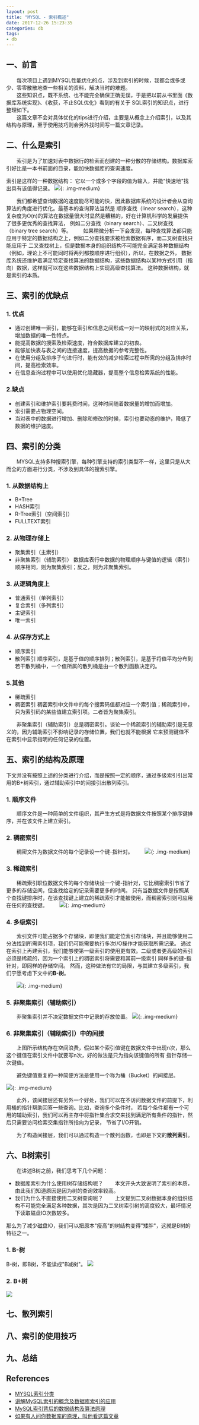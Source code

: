 ```yaml
---
layout: post
title: "MYSQL - 索引概述"
date: 2017-12-26 15:23:35
categories: db
tags:
- db
---
```


## 一、前言
　　每次项目上遇到MYSQL性能优化的点，涉及到索引的时候，我都会或多或少、零零散散地查一些相关的资料，解决当时的难题。  
　　这些知识点，既不系统、也不能完全确保正确无误，于是把以前从书里面《数据库系统实现》、《收获，不止SQL优化》看到的有关于
SQL索引的知识点，进行整理如下。  
　　这篇文章不会对具体优化的tips进行介绍，主要是从概念上介绍索引，以及其结构与原理，至于使用技巧则会另外找时间写一篇文章记录。

<!-- more -->

## 二、什么是索引
　　索引是为了加速对表中数据行的检索而创建的一种分散的存储结构。数据库索引好比是一本书前面的目录，能加快数据库的查询速度。

索引是这样的一种数据结构：
它以一个或多个字段的值为输入，并能"快速地"找出具有该值得记录。
![](/assets/img/mysql-index-definition.jpg){: .img-medium}

　　我们都希望查询数据的速度能尽可能的快，因此数据库系统的设计者会从查询算法的角度进行优化。最基本的查询算法当然是
顺序查找（linear search），这种复杂度为O(n)的算法在数据量很大时显然是糟糕的，好在计算机科学的发展提供了很多更优秀的查找算法，
例如二分查找（binary search）、二叉树查找（binary tree search）等。
　　如果稍微分析一下会发现，每种查找算法都只能应用于特定的数据结构之上，例如二分查找要求被检索数据有序，而二叉树查找只能应用于
二叉查找树上，但是数据本身的组织结构不可能完全满足各种数据结构（例如，理论上不可能同时将两列都按顺序进行组织），所以，在数据之外，
数据库系统还维护着满足特定查找算法的数据结构，这些数据结构以某种方式引用（指向）数据，这样就可以在这些数据结构上实现高级查找算法。
这种数据结构，就是索引的本质。

## 三、索引的优缺点

### 1. 优点
* 通过创建唯一索引，能够在索引和信息之间形成一对一的映射式的对应关系，增加数据的唯一性特点。
* 能提高数据的搜索及检索速度，符合数据库建立的初衷。
* 能够加快表与表之间的连接速度，提高数据的参考完整性。
* 在使用分组及排序子句进行时，能有效的减少检索过程中所需的分组及排序时间，提高检索效率。
* 在信息查询过程中可以使用优化隐藏器，提高整个信息检索系统的性能。

### 2.缺点
* 创建索引和维护索引要耗费时间，这种时间随着数据量的增加而增加。
* 索引需要占物理空间。
* 当对表中的数据进行增加、删除和修改的时候，索引也要动态的维护，降低了数据的维护速度。

## 四、索引的分类
　　MYSQL支持多种搜索引擎，每种引擎支持的索引类型不一样，这里只是从大而全的方面进行分类，不涉及到具体的搜索引擎。

### 1. 从数据结构上
* B+Tree
* HASH索引
* R-Tree索引（空间索引）
* FULLTEXT索引

### 2. 从物理存储上
* 聚集索引（主索引）
* 非聚集索引（辅助索引）
数据库表行中数据的物理顺序与键值的逻辑（索引）顺序相同，则为聚集索引；反之，则为非聚集索引。

### 3. 从逻辑角度上
* 普通索引（单列索引）
* 复合索引（多列索引）
* 主键索引
* 唯一索引

### 4. 从保存方式上
* 顺序索引
* 散列索引
顺序索引，是基于值的顺序排列；散列索引，是基于将值平均分布到若干散列桶中，一个值所属的散列桶是由一个散列函数决定的。

### 5.其他
* 稀疏索引
* 稠密索引
稠密索引中文件中的每个搜索码值都对应一个索引值；稀疏索引中，只为索引码的某些值建立索引项。二者皆为聚集索引。

　　非聚集索引（辅助索引）总是稠密索引。谈论一个稀疏索引的辅助索引是无意义的，因为辅助索引不影响记录的存储位置，我们也就不能根据
它来预测键值不在索引中显示指明的任何记录的位置。

## 五、索引的结构及原理

下文并没有按照上述的分类进行介绍，而是按照一定的顺序，通过多级索引引出常用的B+树索引，通过辅助索引中的间接引出散列索引。

### 1. 顺序文件
　　顺序文件是一种简单的文件组织，其产生方式是将数据文件按照某个排序键排序，并在该文件上建立索引。

### 2. 稠密索引
　　稠密文件为数据文件的每个记录设一个键-指针对。
　　![](/assets/img/mysql-index-dense.png){: .img-medium}

### 3. 稀疏索引
　　稀疏索引职位数据文件的每个存储块设一个键-指针对，它比稠密索引节省了更多的存储空间，但查找给定的记录需要更多的时间。
只有当数据文件是按照某个查找键排序时，在该查找键上建立的稀疏索引才能被使用，而稠密索引则可应用在任何的查找键。
　　![](/assets/img/mysql-index-sparse.png){: .img-medium}

### 4. 多级索引
　　索引文件可能占据多个存储块，即便我们能定位索引存储块，并且能够使用二分法找到所需索引项，我们仍可能需要执行多次I/O操作才能获取所需记录。
通过在索引上再建索引，我们能够使第一级索引的使用更有效。二级或者更高级的索引必须是稀疏的，因为一个索引上的稠密索引将需要和其前一级索引
同样多的键-指针对，即同样的存储空间。
然而，这种做法有它的局限，与其建立多级索引，我们宁愿考虑下文中的**B-树**。

　　![](/assets/img/mysql-index-multi-level.png){: .img-medium}

### 5. 非聚集索引（辅助索引）
　　非聚集索引并不决定数据文件中记录的存放位置。
![](/assets/img/mysql-index-non-cluster.png){: .img-medium}

### 6. 非聚集索引（辅助索引）中的间接
　　上图所示结构存在空间浪费，假如某个索引值键在数据文件中出现n次，那么这个键值在索引文件中就要写n次，好的做法是只为指向该键值的所有
指针存储一次键值。

　　避免键值重复的一种简便方法是使用一个称为桶（Bucket）的间接层。

![](/assets/img/mysql-index-non-cluster-bucket.png){: .img-medium}

　　此外，该间接层还有另外一个好处，我们可以在不访问数据文件的前提下，利用桶的指针帮助回答一些查询。比如，查询多个条件时，
若每个条件都有一个可用的辅助索引，我们可以再主存中将指针集合求交来找到满足所有条件的指针，然后只需要访问检索交集指针所指向为记录，
节省了I/O开销。

　　为了构造间接层，我们可以通过构造一个散列函数，也即是下文的**散列索引**。

## 六、B树索引
　　在讲述B树之前，我们思考下几个问题：
* 数据库索引为什么使用树存储结构呢？
　　本文开头大致说明了索引的本质，由此我们知道原因是因为树的查询效率较高。
* 我们为什么不直接使用二叉树查询呢？
　　上文提到二叉树数据本身的组织结构不可能完全满足各种数据，其次是因为二叉树索引树的高度较大，最坏情况下读取磁盘IO次数较多。

那么为了减少磁盘IO，我们可以把原本"瘦高"的树结构变得"矮胖"，这就是B树的特征之一。

### 1. B-树
B-树，即B树，不能读成"B减树"。
![](/assets/img/mysql-index-B-Tree.jpg)

### 2. B+树
![](/assets/img/mysql-index-B+Tree.jpg)

## 七、散列索引

## 八、索引的使用技巧

## 九、总结

## References
* [MYSQL索引分类](http://blog.csdn.net/wuxing26jiayou/article/details/76596174)
* [讲解MySQL索引的概念及数据库索引的应用](http://xiebh.iteye.com/blog/216932)
* [MySQL索引背后的数据结构及算法原理](http://blog.codinglabs.org/articles/theory-of-mysql-index.html)
* [如果有人问你数据库的原理，叫他看这篇文章](http://blog.jobbole.com/100349/?hmsr=toutiao.io&utm_medium=toutiao.io&utm_source=toutiao.io)



